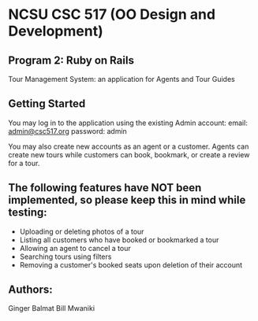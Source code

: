 NCSU CSC 517 (OO Design and Development)
========================================
Program 2: Ruby on Rails
------------------------

Tour Management System: an application for Agents and Tour Guides


Getting Started
---------------

You may log in to the application using the existing Admin account:
email: admin@csc517.org
password: admin

You may also create new accounts as an agent or a customer. Agents can create new tours
while customers can book, bookmark, or create a review for a tour.

The following features have NOT been implemented, so please keep this in mind while testing:
--------------------------------------------------------------------------------------------
- Uploading or deleting photos of a tour
- Listing all customers who have booked or bookmarked a tour
- Allowing an agent to cancel a tour
- Searching tours using filters
- Removing a customer's booked seats upon deletion of their account

Authors:
--------
Ginger Balmat
Bill Mwaniki
